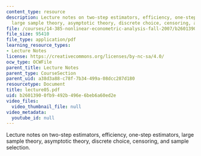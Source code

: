 ```yaml
---
content_type: resource
description: Lecture notes on two-step estimators, efficiency, one-step estimators,
  large sample theory, asymptotic theory, discrete choice, censoring, and sample selection.
file: /courses/14-385-nonlinear-econometric-analysis-fall-2007/b26013900fb9492b496e6beb6a60ed2e_lecture05.pdf
file_size: 95410
file_type: application/pdf
learning_resource_types:
- Lecture Notes
license: https://creativecommons.org/licenses/by-nc-sa/4.0/
ocw_type: OCWFile
parent_title: Lecture Notes
parent_type: CourseSection
parent_uid: a38d3a88-c78f-7b34-499a-08dcc287d180
resourcetype: Document
title: lecture05.pdf
uid: b2601390-0fb9-492b-496e-6beb6a60ed2e
video_files:
  video_thumbnail_file: null
video_metadata:
  youtube_id: null
---
```

Lecture notes on two-step estimators, efficiency, one-step estimators, large sample theory, asymptotic theory, discrete choice, censoring, and sample selection.